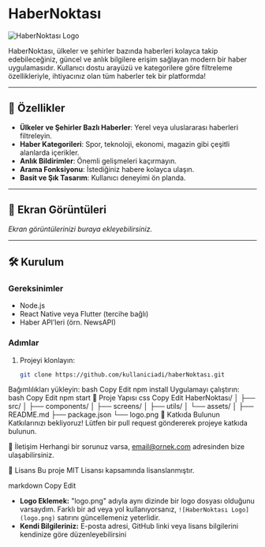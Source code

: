 # HaberNoktası

![HaberNoktası Logo]([logo.png](https://github.com/AriyonX/HaberNoktasi/blob/main/Screenshot%202025-01-27%20225105.png))  

HaberNoktası, ülkeler ve şehirler bazında haberleri kolayca takip edebileceğiniz, güncel ve anlık bilgilere erişim sağlayan modern bir haber uygulamasıdır. Kullanıcı dostu arayüzü ve kategorilere göre filtreleme özellikleriyle, ihtiyacınız olan tüm haberler tek bir platformda!

---

## 🚀 Özellikler
- **Ülkeler ve Şehirler Bazlı Haberler**: Yerel veya uluslararası haberleri filtreleyin.  
- **Haber Kategorileri**: Spor, teknoloji, ekonomi, magazin gibi çeşitli alanlarda içerikler.  
- **Anlık Bildirimler**: Önemli gelişmeleri kaçırmayın.  
- **Arama Fonksiyonu**: İstediğiniz habere kolayca ulaşın.  
- **Basit ve Şık Tasarım**: Kullanıcı deneyimi ön planda.

---

## 📸 Ekran Görüntüleri
*Ekran görüntülerinizi buraya ekleyebilirsiniz.*

---

## 🛠️ Kurulum

### Gereksinimler
- Node.js
- React Native veya Flutter (tercihe bağlı)
- Haber API’leri (örn. NewsAPI)

### Adımlar
1. Projeyi klonlayın:  
   ```bash
   git clone https://github.com/kullaniciadi/haberNoktası.git
Bağımlılıkları yükleyin:
bash
Copy
Edit
npm install
Uygulamayı çalıştırın:
bash
Copy
Edit
npm start
📂 Proje Yapısı
css
Copy
Edit
HaberNoktası/
│
├── src/
│   ├── components/
│   ├── screens/
│   ├── utils/
│   └── assets/
│
├── README.md
├── package.json
└── logo.png
🌟 Katkıda Bulunun
Katkılarınızı bekliyoruz! Lütfen bir pull request göndererek projeye katkıda bulunun.

📧 İletişim
Herhangi bir sorunuz varsa, email@ornek.com adresinden bize ulaşabilirsiniz.

📜 Lisans
Bu proje MIT Lisansı kapsamında lisanslanmıştır.

markdown
Copy
Edit

- **Logo Eklemek:** "logo.png" adıyla aynı dizinde bir logo dosyası olduğunu varsaydım. Farklı bir ad veya yol kullanıyorsanız, `![HaberNoktası Logo](logo.png)` satırını güncellemeniz yeterlidir.  
- **Kendi Bilgileriniz:** E-posta adresi, GitHub linki veya lisans bilgilerini kendinize göre düzenleyebilirsini
